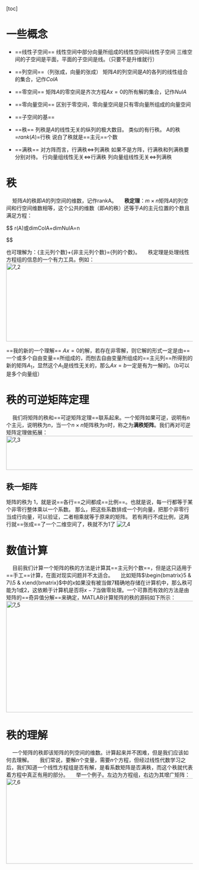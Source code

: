 [toc]
# 一些概念

- ==线性子空间==
    线性空间中部分向量所组成的线性空间叫线性子空间
    三维空间的子空间是平面，平面的子空间是线。（只要不是升维就行）
- ==列空间==（列张成，向量的张成）
    矩阵$A$的列空间是$A$的各列的线性组合的集合，记作$ColA$
- ==零空间==
    矩阵$A$的零空间是齐次方程$Ax=0$的所有解的集合，记作$NulA$
   
- ==零向量空间==
区别于零空间，零向量空间是只有零向量所组成的向量空间
- ==子空间的基==
- ==秩==
    列秩是$A$的线性无关的纵列的极大数目。
    类似的有行秩。
    A的秩=$rank(A)$=行秩
    说白了秩就是==主元==个数
- ==满秩==
    对方阵而言，行满秩⇔列满秩
    如果不是方阵，行满秩和列满秩要分别对待。
    行向量组线性无关⇔行满秩
    列向量组线性无关⇔列满秩

# 秩

$\quad$矩阵$A$的秩即$A$的列空间的维数，记作rankA。
$\quad$**秩定理**：$m\times n$矩阵$A$的列空间和行空间维数相等，这个公共的维数（即$A$的秩）还等于$A$的主元位置的个数且满足方程：

$$
r(A)或dimColA+dimNulA=n


$$

也可理解为：{主元列个数}+{非主元列个数}={列的个数}。
$\quad$秩定理是处理线性方程组的信息的一个有力工具。例如：
<img src="https://gitee.com/empolal/blog-image/raw/master/stm32/7_2.png" alt="7_2" width="593" height="212" class="jop-noMdConv">

==我的新的一个理解==
$Ax=0$的解，若存在非零解，则它解的形式一定是由==一个或多个自由变量==所组成的，而刨去自由变量所组成的==主元列==所得到的新的矩阵$A_1$，显然这个$A_1$是线性无关的，那么$Ax=b$一定是有为一解的。（b可以是多个向量组）

# 秩的可逆矩阵定理

$\quad$我们将矩阵的秩和==可逆矩阵定理==联系起来。一个矩阵如果可逆，说明有$n$个主元，说明秩为$n$，当一个$n\times n$矩阵秩为$n$时，称之为**满秩矩阵**。我们再对可逆矩阵定理做拓展：
<img src="https://gitee.com/empolal/blog-image/raw/master/stm32/7_3.png" alt="7_3" width="590" height="92" class="jop-noMdConv">

## 秩一矩阵
矩阵的秩为 1，就是说==各行==之间都成==比例==。也就是说，每一行都等于某个非零行整体乘以一个系数。
那么，把这些系数排成一个列向量，把那个非零行当成行向量，可以验证，二者相乘就等于原来的矩阵。
若有两行不成比例，这两行就==张成==了一个二维空间了，秩就不为1了
![7_4](https://gitee.com/empolal/blog-image/raw/master/stm32/7_4.png)
# 数值计算

$\quad$目前我们计算一个矩阵的秩的方法是计算其==主元列个数==，但是这只适用于==手工==计算，在面对现实问题并不太适合。
$\quad$比如矩阵$\begin{bmatrix}5 & 7\\5 & x\end{bmatrix}$中的$x$如果没有被当做7精确地存储在计算机中，那么秩可能为1或2，这依赖于计算机是否将$x-7$当做零处理。一个可靠而有效的方法是由矩阵的==奇异值分解==来确定，MATLAB计算矩阵的秩的源码如下所示：
<img src="https://gitee.com/empolal/blog-image/raw/master/stm32/7_5.png" alt="7_5" width="593" height="301">

# 秩的理解

$\quad$一个矩阵的秩即该矩阵的列空间的维数。计算起来并不困难，但是我们应该如何去理解。
$\quad$我们常说，要解$n$个变量，需要$n$个方程，但经过线性代数学习之后，我们知道一个线性方程组是否有解，是看系数矩阵是否满秩，而这个秩就代表着方程中真正有用的部分。
$\quad$举一个例子。左边为方程组，右边为其增广矩阵：
<img src="https://gitee.com/empolal/blog-image/raw/master/stm32/7_6.png" alt="7_6" width="588" height="231" class="jop-noMdConv">